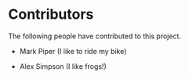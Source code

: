 # Contributors

The following people have contributed to this project.

* Mark Piper (I like to ride my bike)

* Alex Simpson (I like frogs!)
